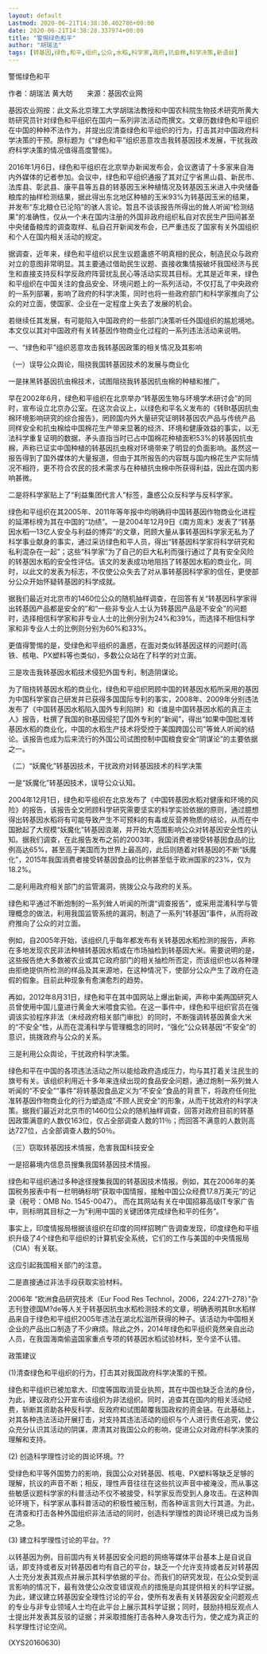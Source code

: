 ```yaml
---
layout: default
Lastmod: 2020-06-21T14:38:30.402786+00:00
date: 2020-06-21T14:38:28.337974+00:00
title: "警惕绿色和平"
author: "胡瑞法"
tags: [转基因,绿色,和平,组织,公众,水稻,科学家,政府,抗虫棉,科学决策,新语丝]
---
```


警惕绿色和平

作者：胡瑞法 黄大昉　　来源：基因农业网

基因农业网按：此文系北京理工大学胡瑞法教授和中国农科院生物技术研究所黄大昉研究员针对绿色和平组织在国内一系列非法活动而撰文。文章历数绿色和平组织在中国的种种不法作为，并提出应清查绿色和平组织的行为，打击其对中国政府科学决策的干预。原标题为《“绿色和平”组织恶意攻击我转基因技术发展，干扰我政府科学决策的情况值得高度警惕》。

2016年1月6日，绿色和平组织在北京举办新闻发布会，会议邀请了十多家来自海内外媒体的记者参加。会议中，绿色和平组织通报了其对辽宁省黑山县、新民市、法库县、彰武县、康平县等五县的转基因玉米种植情况及转基因玉米进入中央储备粮库的抽样检测结果，据此得出东北地区种植的玉米93%为转基因玉米的结果，并发布“东北粮仓已沦陷”的骇人言论。暂且不谈该报告所得出的耸人听闻“检测结果”的准确性，仅从一个未在国内注册的外国非政府组织私自对农民生产田间甚至中央储备粮库的调查取样、私自召开新闻发布会，已严重违反了国家有关外国组织和个人在国内相关活动的规定。

据调查，近年来，绿色和平组织以民生议题蛊惑不明真相的民众，制造民众与政府对立的意图非常明显。其主要通过借助民生议题、直接收集情报破坏我国经济与民生和直接支持反科学反政府阵营扰乱民心等活动实现其目标。尤其是近年来，绿色和平组织在中国关注的食品安全、环境问题上的一系列活动，不仅打乱了中央政府的一系列部署，影响了政府的科学决策，同时也将一些政府部门和科学家推向了公众的对立面，使国家、企业在一定程度上失去了发展的机会。

若继续任其发展，有可能陷入中国政府的一些部门决策听任外国组织的尴尬境地。本文仅以其对中国政府有关转基因作物商业化过程的一系列违法活动来说明。

一、“绿色和平”组织恶意攻击我转基因政策的相关情况及其影响

（一）误导公众舆论，阻挠我国转基因技术的发展与商业化

一是抹黑转基因抗虫棉技术，试图阻挠我转基因抗虫棉的种植和推广。

早在2002年6月，绿色和平组织在北京举办“转基因生物与环境学术研讨会”的同时，宣布设立北京办公室。在这次会议上，以绿色和平名义发布的《转Bt基因抗虫棉环境影响研究的综合报告》，罔顾国内外大量研究证明转基因农产品与传统产品同样安全和抗虫棉给中国棉花生产带来显著的经济、环境和健康效益的事实，以无法科学重复证明的数据，矛头直指当时已占中国棉花种植面积53%的转基因抗虫棉，声称已证实中国种植的转基因抗虫棉对环境带来了明显的负面影响。虽然这一报告得到了国外媒体的大量报道，但由于其所报告的内容既与国内棉花生产实际情况不相符，更不符合农民的技术需求与在种植抗虫棉中所获得利益，因此在国内影响甚微。

二是将科学家贴上了“利益集团代言人”标签，蛊惑公众反科学与反科学家。

绿色和平组织在其2005年、2011年等年报中均明确将中国转基因作物商业化进程的延滞标榜为其在中国的“功绩”。一是2004年12月9日《南方周末》发表了“转基因水稻—13亿人安全与利益的博弈”的文章，罔顾大量从事转基因科学家无私为了科学事业献身的事实，通过采访绿色和平人员，得出“转基因科学家将科学研究和私利混杂在一起”；这些“科学家”为了自己的巨大私利而强行通过了具有安全风险的转基因水稻的安全性评估。该文的发表成功地阻挡了转基因水稻的商业化，同时，以此文的发表为标志，不仅使公众失去了对从事转基因科学家的信任，更使部分公众开始怀疑转基因的科学成就。

据我们最近对北京市的1460位公众的随机抽样调查，在回答有关“转基因科学家得出转基因产品都是安全的”和“一些非专业人士认为转基因产品是不安全”的问题时，选择相信科学家和非专业人士的比例分别为24%和39%，而选择不相信科学家和非专业人士的比例则分别为60%和33%。

更值得警惕的是，受绿色和平组织的蛊惑，在面对类似转基因这样的问题时(高铁、核电、PX塑料等也类似)，多数公众站在了科学的对立面。

三是攻击我转基因水稻技术侵犯外国专利，制造阴谋论。

为了阻挠转基因水稻的商业化，绿色和平组织罔顾中国的转基因水稻所采用的基因为中国科学家自己研发并已获得多国国际专利的事实，2008年、2009年分别违法发布了《中国转基因水稻陷入国外专利陷阱》和《谁是中国转基因水稻的真正主人》报告，杜撰了我国的Bt基因侵犯了国外专利的“新闻”，得出“如果中国批准转基因水稻的商业化，中国的水稻生产技术将受控于美国跨国公司”等耸人听闻的结论。该报告也成为后来流行的外国公司试图控制中国粮食安全“阴谋论”的主要依据之一。

（二）“妖魔化”转基因技术，干扰政府对转基因技术的科学决策

一是“妖魔化”转基因技术，误导公众认知。

2004年12月1日，绿色和平组织在北京发布了《中国转基因水稻对健康和环境的风险》的报告，该报告全文罔顾科学研究需要坚实的科学实验依据的原则，通过臆想得出转基因水稻将有可能导致产生不可预料的有毒或反营养物质的结论，从而在中国掀起了大规模“妖魔化”转基因浪潮，并开始大范围影响公众对转基因安全性的认知。据我们调查，在此报告发布之前的2003年，我国消费者接受转基因食品的比例高达65%，甚至高于美国而为世界上最高的，此后则随着对转基因的不断“妖魔化”，2015年我国消费者接受转基因食品的比例甚至低于欧洲国家的23%，仅为18.2%。

二是利用政府相关部门的监管漏洞，挑拨公众与政府的关系。

绿色和平通过不断炮制的一系列耸人听闻的所谓“调查报告”，或采用混淆科学与管理概念的做法，利用我国监管系统的漏洞，制造了一系列“转基因”事件，从而将政府推向了公众的对立面。

例如，自2005年开始，该组织几乎每年都发布有关转基因水稻检测的报告，声称在多地发现农民非法种植转基因水稻或在市场抽检到转基因大米。需要说明的是，这些报告绝大多数被农业或其它政府部门的相关抽检所否定，而该组织也以各种理由拒绝提供所检测的样品及其来源地，在这种情况下，使部分公众产生了政府在造假的假象。目前此种现象有愈演愈烈的趋势。

再如，2012年8月31日，绿色和平在其中国网站上爆出新闻，声称中美两国研究人员曾使用中国儿童进行黄金大米喂食实验。在这一事件中，绿色和平组织官员在强调该实验程序非法（未经政府相关部门审批）的同时，不断强调转基因黄金大米的“不安全”性，从而在混淆科学与管理概念的同时，“强化”公众转基因“不安全”的意识，挑拨政府与公众的关系。

三是利用公众舆论，干扰政府科学决策。

绿色和平在中国的各项违法活动之所以能给政府造成压力，均与其打着关注民生的旗号有关。该组织利用近十多年来连续出现的食品安全问题，通过炮制一系列耸人听闻的“不安全”“事件”将转基因食品定义为“不安全”食品的背景下，将政府任何批准转基因作物商业化的行为塑造成“不顾人民安全”的形象，从而干扰政府的科学决策。据我们最近对北京市的1460位公众的随机抽样调查，回答对政府目前的转基因政策满意的人数仅163位，仅占全部调查人数的11％；而回答不满意的人数则高达727位，占全部调查人数的50％。

（三）窃取转基因技术情报，危害我国科技安全

一是招募境内信息员搜集我国转基因技术情报。

绿色和平组织通过多种途径搜集我国的转基因技术情报。例如，其在2006年的美国税务报表中有一栏明确标明“获取中国情报，接触中国公众经费17.8万美元”的记录（税号：OMB No. 1545-0047）。 而在其网站有关在中国招募高级IT专家广告中，则标明其目标之一为“利用中国的关键团体完成绿色和平的任务”。

事实上，印度情报局根据该组织在印度的同样招聘广告调查发现，印度绿色和平组织升级了4个绿色和平组织的计算机安全系统，它们的工作与美国的中央情报局（CIA）有关联。

这应引起我国相关部门的注意。

二是直接通过非法手段获取实验材料。

2006年 “欧洲食品研究技术（Eur Food Res Technol，2006，224:271–278）”杂志刊登德国M?de等人关于转基因抗虫水稻检测技术的文章，明确表明其Bt水稻样品来自于绿色和平组织2005年违法在湖北松滋所获得的种子。该活动为中国相关企业的产品出口制造了不少麻烦。除此之外，2014年绿色和平组织竟然亲自出动人员，在我国海南偷盗国家重点专项的转基因水稻试验材料，至今坚不认错。

政策建议

(1)清查绿色和平组织的行为，打击其对我国政府科学决策的干预。

绿色和平组织已被加拿大、印度等国取消营业执照，其在中国也缺乏合法的身份，为此，建议政府公开宣布该组织为非法组织。同时，追查其在国内的相关活动经费，斩断其资助各种反科学、反政府和试图颠覆我国政权的资金链。在此基础上，对其各种违法活动开展打击，对支持其违法活动的组织与个人进行责任追究，使公众充分认识其活动的阴谋，肃清其对我国公众的影响，促进公众对政府科学决策的理解和支持。

(2) 创造科学理性讨论的舆论环境。??

受绿色和平等外国势力的影响，我国公众对转基因、核电、PX塑料等缺乏足够的理解，抗议的声音不断；相反，理性声音往往在这些抗议声音中被淹没，而从事这些敏感议题科学家的科普活动不仅不被接受，科学家反而受到人身攻击。在这种舆论环境下，科学家从事科普活动的积极性被压制，而各种谣言则大行其道。为此，在清查和打击各种外国组织非法活动的同时，创造科学理性的舆论环境已成为当务之急。

(3) 建立科学理性讨论的平台。??

以转基因为例，目前国内有关转基因安全问题的网络等媒体平台基本上是自说自话，即支持或者反对转基因者均有自己的平台，缺乏一个允许支持或者反对转基因人士充分发表其观点并展示其科学依据的平台。而我们的研究发现，在公众受到谣言影响的情况下，最有效使公众改变错误观点的措施是向其提供相关的科学证据。为此，建议建立转基因安全理性讨论的平台，使所有发表有关转基因安全问题观点的专业与非专业领域人士均在此平台上展示其科学证据；同时，鼓励持相反观点人士提出并发表其反驳的证据；并采取措施打击各种人身攻击行为，使之成为真正的科学理性讨论空间。

(XYS20160630)

